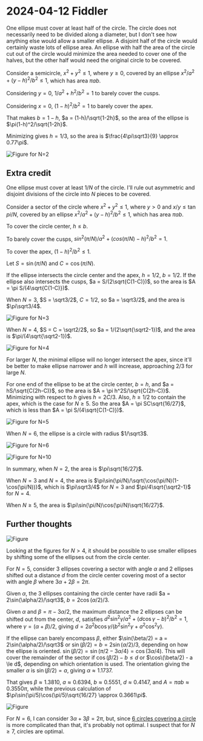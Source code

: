 2024-04-12 Fiddler
==================
One ellipse must cover at least half of the circle.  The circle does not
necessarily need to be divided along a diameter, but I don't see how
anything else would allow a smaller ellipse.  A disjoint half of the circle
would certainly waste lots of ellipse area.  An ellipse with half the area
of the circle cut out of the circle would minimize the area needed to
cover one of the halves, but the other half would need the original circle
to be covered.

Consider a semicircle, $x^2 + y^2 \le 1$, where $y \ge 0$, covered by an
ellipse $x^2/a^2 + (y-h)^2/b^2 \le 1$, which has area $\pi ab$.

Considering $y = 0$, $1/a^2 + h^2/b^2 = 1$ to barely cover the cusps.

Considering $x = 0$, $(1-h)^2/b^2 = 1$ to barely cover the apex.

That makes $b = 1-h$, $a = (1-h)/\sqrt{1-2h}$, so the area of the ellipse
is $\pi(1-h)^2/\sqrt{1-2h}$.

Minimizing gives $h = 1/3$,
so the area is $\frac{4\pi\sqrt3}{9} \approx 0.77\pi$.

![Figure for N=2](20240412-2.svg)

Extra credit
------------
One ellipse must cover at least $1/N$ of the circle.  I'll rule out asymmetric
and disjoint divisions of the circle into $N$ pieces to be covered.

Consider a sector of the circle where $x^2 + y^2 \le 1$, where $y > 0$ and
$x/y \le \tan{pi/N}$, covered by an ellipse $x^2/a^2 + (y-h)^2/b^2 \le 1$,
which has area $\pi ab$.

To cover the circle center, $h \le b$.

To barely cover the cusps, $sin^2(\pi/N)/a^2 + (cos(\pi/N)-h)^2/b^2 = 1$.

To cover the apex, $(1-h)^2/b^2 \le 1$.

Let $S = \sin(\pi/N)$ and $C = \cos(\pi/N)$.

If the ellipse intersects the circle center and the apex, $h = 1/2$, $b = 1/2$.
If the ellipse also intersects the cusps, $a = S/(2\sqrt{C(1-C)})$,
so the area is $A = \pi S/(4\sqrt{C(1-C)})$.

When $N = 3$, $S = \sqrt3/2$, $C = 1/2$, so $a = \sqrt3/2$, and the area
is $\pi\sqrt3/4$.

![Figure for N=3](20240412-3.svg)

When $N = 4$, $S = C = \sqrt2/2$, so $a = 1/(2\sqrt{\sqrt2-1})$,
and the area is $\pi/(4\sqrt{\sqrt2-1})$.

![Figure for N=4](20240412-4.svg)

For larger $N$, the minimal ellipse will no longer
intersect the apex, since it'll be better to make ellipse narrower and
$h$ will increase, approaching $2/3$ for large $N$.

For one end of the ellipse to be at the circle center, $b = h$,
and $a = hS/\sqrt{C(2h-C)}$, so the area is
$A = \pi h^2S/\sqrt{C(2h-C)}$.  Minimizing with respect to $h$ gives
$h = 2C/3$.  Also, $h \ge 1/2$ to contain the apex, which is the case
for $N \ge 5$.  So the area $A = \pi SC\sqrt{16/27}$, which is less than
$A = \pi S/(4\sqrt{C(1-C)})$.

![Figure for N=5](20240412-5.svg)

When $N=6$, the ellipse is a circle with radius $1/\sqrt3$.

![Figure for N=6](20240412-6.svg)

![Figure for N=10](20240412-10.svg)

In summary, when $N=2$, the area is $\pi\sqrt{16/27}$.

When $N=3$ and $N=4$, the area is
$\pi\sin(\pi/N)/\sqrt{\cos(\pi/N)(1-\cos(\pi/N))}$,
which is $\pi\sqrt3/4$ for $N=3$ and $\pi/4\sqrt{\sqrt2-1}$ for $N=4$.

When $N\ge5$, the area is
$\pi\sin(\pi/N)\cos(\pi/N)\sqrt{16/27}$.

Further thoughts
----------------
![Figure](20240412-f.svg)

Looking at the figures for $N>4$, it should be possible to use
smaller ellipses by shifting some of the ellipses out from the circle
center.

For $N=5$, consider 3 ellipses covering a sector with angle $\alpha$ and
2 ellipses shifted out a distance $d$ from the circle center covering
most of a sector with angle $\beta$ where $3\alpha + 2\beta = 2\pi$.

Given $\alpha$, the 3 ellipses containing the circle center have radii
$a = 2\sin(\alpha/2)/\sqrt3$, $b = 2\cos(\alpha/2)/3$.

Given $\alpha$ and $\beta = \pi - 3\alpha/2$, the maximum distance the 2
ellipses can be shifted out from the center, $d$, satisfies
$d^2\sin^2\gamma/a^2 + (d\cos\gamma - b)^2/b^2 = 1$, where
$\gamma = (\alpha + \beta)/2$, giving
$d = 2a^2b\cos\gamma/(b^2\sin^2\gamma + a^2\cos^2\gamma)$.

If the ellipse can barely encompass $\beta$, either
$\sin(\beta/2) = a = 2\sin(\alpha/2)/\sqrt3$ or
$\sin(\beta/2) = b = 2\sin(\alpha/2)/3$, depending on how the ellipse is
oriented.
$\sin(\beta/2) = \sin(\pi/2 - 3\alpha/4) = \cos(3\alpha/4)$.
This will cover the remainder of the sector if $\cos(\beta/2) - b \le d$
or $\cos\(\beta/2) - a \le d$, depending on which orientation is used.
The orientation giving the smaller $\alpha$ is $\sin(\beta/2) = a$,
giving $\alpha \approx 1.1737$.

That gives
$\beta \approx 1.3810$,
$a \approx 0.6394$,
$b \approx 0.5551$,
$d \approx 0.4147$,
and $A = \pi ab \approx 0.3550\pi$, while the previous calculation of
$\pi\sin(\pi/5)\cos(\pi/5)\sqrt{16/27} \approx 0.3661\pi$.

![Figure](20240412-f5.svg)

For $N=6$, I can consider $3\alpha + 3\beta = 2\pi$, but, since
[6 circles covering a circle](https://erich-friedman.github.io/packing/circovcir/)
is more complicated than that, it's probably not optimal.
I suspect that for $N\ge7$, circles are optimal.
